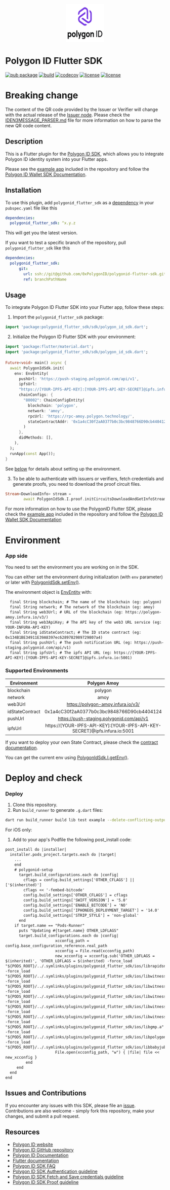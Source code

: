<p align="center">
  <img src="example/assets/images/polygon_id_logo.svg" width="120" height="120">
</p>
 
# Polygon ID Flutter SDK

[![pub package](https://img.shields.io/badge/pub-2.3.0-blueviolet)](https://pub.dev/packages/polygonid_flutter_sdk)
[![build](https://github.com/iden3/polygonid-flutter-sdk/workflows/polygonid_flutter_sdk/badge.svg)](https://github.com/iden3/polygonid-flutter-sdk/actions?query=workflow%3Apolygonid_flutter_sdk)
[![codecov](https://codecov.io/gh/iden3/polygonid-flutter-sdk/branch/develop/graph/badge.svg?token=0SI0XWGXKL)](https://codecov.io/gh/iden3/polygonid-flutter-sdk)
[![license](https://img.shields.io/badge/license-Apache--2.0-blue.svg)](https://github.com/iden3/polygonid-flutter-sdk/blob/master/LICENSE-APACHE)
[![license](https://img.shields.io/badge/license-MIT-blue.svg)](https://github.com/iden3/polygonid-flutter-sdk/blob/master/LICENSE-MIT)

# Breaking change
The content of the QR code provided by the Issuer or Verifier will change with the actual release of the [Issuer node](https://github.com/0xPolygonID/issuer-node/releases/tag/v2.3.0). 
Please check the [IDEN3MESSAGE_PARSER.md](IDEN3MESSAGE_PARSER.md) file for more information on how to parse the new QR code content.

## Description

This is a Flutter plugin for the [Polygon ID SDK](https://polygon.technology/polygon-id), which allows you to integrate Polygon ID identity system into your Flutter apps.

Please see the [example app](https://github.com/iden3/polygonid-flutter-sdk/tree/develop/example) included in the repository and follow the [Polygon ID Wallet SDK Documentation](https://0xpolygonid.github.io/tutorials/wallet/wallet-sdk/polygonid-sdk/polygonid-sdk-overview/).

## Installation

To use this plugin, add `polygonid_flutter_sdk` as a [dependency](https://flutter.io/using-packages/) in your `pubspec.yaml` file like this

```yaml
dependencies:
  polygonid_flutter_sdk: ^x.y.z
```
This will get you the latest version.

If you want to test a specific branch of the repository, pull `polygonid_flutter_sdk` like this

```yaml
dependencies:
  polygonid_flutter_sdk:
      git:
        url: ssh://git@github.com/0xPolygonID/polygonid-flutter-sdk.git
        ref: branchPathName
```

## Usage

To integrate Polygon ID Flutter SDK into your Flutter app, follow these steps:

1. Import the `polygonid_flutter_sdk` package:

```dart
import 'package:polygonid_flutter_sdk/sdk/polygon_id_sdk.dart';
```
2. Initialize the Polygon ID Flutter SDK with your environment:

```dart
import 'package:flutter/material.dart';
import 'package:polygonid_flutter_sdk/sdk/polygon_id_sdk.dart';

Future<void> main() async {
  await PolygonIdSdk.init(
    env: EnvEntity(
      pushUrl: 'https://push-staging.polygonid.com/api/v1',
      ipfsUrl:
      "https://[YOUR-IPFS-API-KEY]:[YOUR-IPFS-API-KEY-SECRET]@ipfs.infura.io:5001",
      chainConfigs: {
        "80002": ChainConfigEntity(
          blockchain: 'polygon',
          network: 'amoy',
          rpcUrl: 'https://rpc-amoy.polygon.technology/',
          stateContractAddr: '0x1a4cC30f2aA0377b0c3bc9848766D90cb4404124',
        )
      },
      didMethods: [],
    ),
  );
  runApp(const App());
}
```

See [below](#environment) for details about setting up the environment.

3. To be able to authenticate with issuers or verifiers, fetch credentials and generate proofs, you need to download the proof circuit files.

```dart
Stream<DownloadInfo> stream =
        await PolygonIdSdk.I.proof.initCircuitsDownloadAndGetInfoStream;
```
For more information on how to use the PolygonID Flutter SDK, please check the [example app](https://github.com/iden3/polygonid-flutter-sdk/tree/develop/example) included in the repository and follow the [Polygon ID Wallet SDK Documentation](https://0xpolygonid.github.io/tutorials/wallet/wallet-sdk/polygonid-sdk/polygonid-sdk-overview/)

<a href="env"></a>
# Environment
### App side
You need to set the environment you are working on in the SDK.

You can either set the environment during initialization (with `env` parameter) or later with [PolygonIdSdk.setEnv()](lib/sdk/polygon_id_sdk.dart#L70).

The environment object is [EnvEntity](lib/common/domain/entities/env_entity.dart) with:
```
  final String blockchain; # The name of the blockchain (eg: polygon)
  final String network; # The network of the blockchain (eg: amoy)
  final String web3Url; # URL of the blockchain (eg: https://polygon-amoy.infura.io/v3/)
  final String web3ApiKey; # The API key of the web3 URL service (eg: YOUR-INFURA-API-KEY)
  final String idStateContract; # The ID state contract (eg: 0x134B1BE34911E39A8397ec6289782989729807a4)
  final String pushUrl; # The push notification URL (eg: https://push-staging.polygonid.com/api/v1)
  final String ipfsUrl; # The ipfs API URL (eg: https://[YOUR-IPFS-API-KEY]:[YOUR-IPFS-API-KEY-SECRET]@ipfs.infura.io:5001)
```

### Supported Environments

| Environment    |                                Polygon Amoy                                |  Polygon Main |
|----------------|:--------------------------------------------------------------------------:|:-------------:|
| blockchain     |                                  polygon                                   |  polygon  |
| network        |                                    amoy                                    |  main  |
| web3Url        |                     https://polygon-amoy.infura.io/v3/                     |  https://polygon-mainnet.infura.io/v3/  |
| idStateContract |                 0x1a4cC30f2aA0377b0c3bc9848766D90cb4404124                 |  0x624ce98D2d27b20b8f8d521723Df8fC4db71D79D  |
| pushUrl        |                 https://push-staging.polygonid.com/api/v1                  |  https://push-staging.polygonid.com/api/v1  |
| ipfsUrl        | https://[YOUR-IPFS-API-KEY]:[YOUR-IPFS-API-KEY-SECRET]@ipfs.infura.io:5001 |  https://[YOUR-IPFS-API-KEY]:[YOUR-IPFS-API-KEY-SECRET]@ipfs.infura.io:5001  |

If you want to deploy your own State Contract, please check the [contract documentation](https://docs.iden3.io/contracts/state/).

You can get the current env using [PolygonIdSdk.I.getEnv()](lib/sdk/polygon_id_sdk.dart#L76).

# Deploy and check
### Deploy
1. Clone this repository.
2. Run `build_runner` to generate `.g.dart` files:
```bash
dart run build_runner build lib test example --delete-conflicting-outputs
```

For iOS only:

1. Add to your app's Podfile the following post_install code:

```
post_install do |installer|  
  installer.pods_project.targets.each do |target|
    ...
    end
    # polygonid-setup
      target.build_configurations.each do |config|
        cflags = config.build_settings['OTHER_CFLAGS'] || ['$(inherited)']
        cflags << '-fembed-bitcode'
        config.build_settings['OTHER_CFLAGS'] = cflags
        config.build_settings['SWIFT_VERSION'] = '5.0'
        config.build_settings['ENABLE_BITCODE'] = 'NO'
        config.build_settings['IPHONEOS_DEPLOYMENT_TARGET'] = '14.0'
        config.build_settings['STRIP_STYLE'] = 'non-global'
      end
    if target.name == "Pods-Runner"
      puts "Updating #{target.name} OTHER_LDFLAGS"
      target.build_configurations.each do |config|
                      xcconfig_path = config.base_configuration_reference.real_path
                      xcconfig = File.read(xcconfig_path)
                      new_xcconfig = xcconfig.sub('OTHER_LDFLAGS = $(inherited)', 'OTHER_LDFLAGS = $(inherited) -force_load "${PODS_ROOT}/../.symlinks/plugins/polygonid_flutter_sdk/ios/librapidsnark.a" -force_load "${PODS_ROOT}/../.symlinks/plugins/polygonid_flutter_sdk/ios/libwitnesscalc_authV2.a" -force_load "${PODS_ROOT}/../.symlinks/plugins/polygonid_flutter_sdk/ios/libwitnesscalc_credentialAtomicQueryMTPV2.a" -force_load "${PODS_ROOT}/../.symlinks/plugins/polygonid_flutter_sdk/ios/libwitnesscalc_credentialAtomicQuerySigV2.a" -force_load "${PODS_ROOT}/../.symlinks/plugins/polygonid_flutter_sdk/ios/libwitnesscalc_credentialAtomicQueryMTPV2OnChain.a" -force_load "${PODS_ROOT}/../.symlinks/plugins/polygonid_flutter_sdk/ios/libwitnesscalc_credentialAtomicQuerySigV2OnChain.a" -force_load "${PODS_ROOT}/../.symlinks/plugins/polygonid_flutter_sdk/ios/libgmp.a" -force_load "${PODS_ROOT}/../.symlinks/plugins/polygonid_flutter_sdk/ios/libpolygonid.a" -force_load "${PODS_ROOT}/../.symlinks/plugins/polygonid_flutter_sdk/ios/libbabyjubjub.a"')
                      File.open(xcconfig_path, "w") { |file| file << new_xcconfig }
         end
     end
  end
end
```

## Issues and Contributions

If you encounter any issues with this SDK, please file an [issue][tracker]. Contributions are also welcome - simply fork this repository, make your changes, and submit a pull request.

[tracker]: https://github.com/iden3/polygonid-flutter-sdk/issues

## Resources

- [Polygon ID website](https://polygon.technology/polygon-id/)
- [Polygon ID GitHub repository](https://github.com/0xPolygonId/)
- [Polygon ID Documentation](https://devs.polygonid.com)
- [Flutter documentation](https://flutter.dev/docs)
- [Polygon ID SDK FAQ](https://github.com/0xPolygonID/polygonid-flutter-sdk/blob/develop/FAQ.md)
- [Polygon ID SDK Authentication guideline](https://github.com/0xPolygonID/polygonid-flutter-sdk/blob/develop/AUTH.md)
- [Polygon ID SDK Fetch and Save credentials guideline](https://github.com/0xPolygonID/polygonid-flutter-sdk/blob/develop/FETCH_CRED.md)
- [Polygon ID SDK Proof guideline](https://github.com/0xPolygonID/polygonid-flutter-sdk/blob/develop/PROOF.md)

